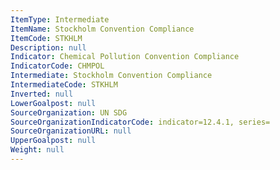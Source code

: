 ```yaml
---
ItemType: Intermediate
ItemName: Stockholm Convention Compliance
ItemCode: STKHLM
Description: null
Indicator: Chemical Pollution Convention Compliance
IndicatorCode: CHMPOL
Intermediate: Stockholm Convention Compliance
IntermediateCode: STKHLM
Inverted: null
LowerGoalpost: null
SourceOrganization: UN SDG
SourceOrganizationIndicatorCode: indicator=12.4.1, series=
SourceOrganizationURL: null
UpperGoalpost: null
Weight: null
---
```


